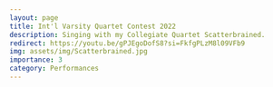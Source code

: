 ```yaml
---
layout: page
title: Int'l Varsity Quartet Contest 2022
description: Singing with my Collegiate Quartet Scatterbrained.
redirect: https://youtu.be/gPJEgoDofS8?si=FkfgPLzM8l09VFb9
img: assets/img/Scatterbrained.jpg
importance: 3
category: Performances
---
```

